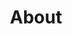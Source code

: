 ---
title: "About"
layout: "about"
draft: true


# who_we_are
who_we_are:
  enable: true
  subtitle: "Our Focus"
  title: "Let Us increase your Digital Business"
  description: "As a key globally active software service provider, we as software engineering platform advise and assist you in all aspects of app and software development. We provide tailor-made technologies for high-tech Know-how, agile, flexible and secure IT"

  image: "images/about/1.png"

# what_we_do
what_we_do:
  enable: true
  subtitle: "Our Works"
  title: "What We Do"
  block:
  - title: "Software requirements"
    content: "Software requirements specifications are a method of clearer communication: Correctly formed, they provide a comprehensible description of the customer and their desires. </p>
    This way you start with an abstract idea of the specific professional domain where the customer is active. Improvements later in the project that delay completion or cause more expenses can be avoided"

  - title: "Software design"
    content: "Process to transform user requirements into some suitable form, which helps the programmer in software coding and implementation. </p> 
    There is a need of more specific and detailed requirements in software terms. The output of this process can directly be used into implementation in programming languages"
    
  - title: "Software construction"
    content: "detailed creation of working software through a combination of coding, verification, unit testing, integration testing, and debugging. </p>
    The process uses the design output and provides an input to testing. Boundaries between design, construction, and testing (if any) will vary depending on the software life cycle processes that are used in a project"
    
  - title: "Software testing"
    content: "Evaluation and verification in order to check a software product or application does what it is supposed to do. The benefits of testing include preventing bugs, reducing development costs and improving performance. 
    </p>There are several types of test subgroups, e.g. acceptance test, integration, unnit, functional or usability"

# our_mission
our_mission:
  enable: true
  subtitle: "OUR MISSION"
  title: "Main Vision And Mission Of Iglubit"
  description: "We were freelance designers and developers, constantly finding ourselves - we realised our passion in software development and technology deployment, therefore we realised how happy we feel when we offer our vision to investors and together create a synergie, optimising your digital product for your and reaching more and more customers"

  image: "images/about/2.png"

  

# about_video
about_video:
  enable: false
  subtitle: "We care about your business"
  title: "We care about how to transform your idea into tech reality"
  description: "Protect your design vision and leave nothing for tomorrow. Share your product terms, scope, expectations and user targets, and we as team members will do care about how to transform the idea into tech reality. Let us organise the app development for you"
  video_url: "https://www.youtube.com/embed/dyZcRRWiuuw"
  video_thumbnail: "images/about/video-popup-2.jpg"


# brands
brands_carousel:
  enable: false
  subtitle: "Our Clients"
  title: "Trusted by Thousands Companies"
  section: "/" # brand images comming form _index.md


# our team
our_team:
  enable: true
  subtitle: "Our members"
  title: "The People Behind"
  description: "We are a team of technology and software experts whose knowledge comes from practice. Our core team consists exclusively of qualified engineers and specialists who have built their own successful apps. Our founders - Miguel and Gilberto - are successful serial entrepreneurs from Spain and Mexico, both living currently in Germany.  </p>
  
  <p>
  After building and selling their own websites to brands, the two partnered up and made it their goal to help others realize their digital dream of a location independent digital business through the right software. Beginning in 2015, through their first Iglubit ACADEMY, they have inspired hundreds of people to pursue a life of financial independence and meaning. Their coachings has taught many people how to think, build and optimize a growing tech brand by means of software development.</p>
  
  <p>
  In 2019 they decided to make the infrastructure of their own team of experts available to the public as a consulting service. Primarily geared toward investors and entrepreneurs who wanted to enter the App and Web space. With over 20 clients and growing, Iglubit has emerged as the leading international App Building consulting agency.
    </p>"

  team:
  
  - name: "Gilberto Vázquez"
    image: "images/about/team/gilberto.jpg"
    designation: "CoFounder"
     


# our office
our_office:
  enable: true
  subtitle: "We work remotely"
  title: "Our team can work in spanish language, english and german. We help you to digitalise your business into remote too"
  description: "Most of our development packages can be performed remotely thanks to the technology available currently"
  office_locations:

  - city: "German"
    country_flag: "images/about/flags/germany.png"
    address_line_one: "Hamburg, 22767"
    address_line_two: "Dresden, 01097"
  - city: "Spanish"
    country_flag: "images/about/flags/spain.png"
    address_line_one: "Sevilla, 41701"
    address_line_two: ""

  - city: "English"
    country_flag: "images/about/flags/us.png"
    address_line_one: ""
    address_line_two: ""

---